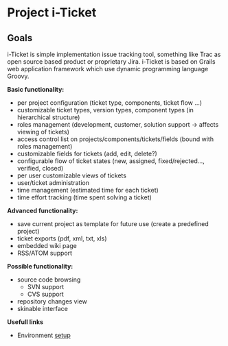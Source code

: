 # Project i-Ticket #
## Goals ##

i-Ticket is simple implementation issue tracking tool, something like Trac as open source based product or proprietary Jira. i-Ticket is based on Grails web application framework which use dynamic programming language Groovy.

**Basic functionality:**

  * per project configuration (ticket type, components, ticket flow ...)
  * customizable ticket types, version types, component types (in hierarchical structure)
  * roles management (development, customer, solution support -> affects viewing of tickets)
  * access control list on projects/components/tickets/fields (bound with roles management)
  * customizable fields for tickets (add, edit, delete?)
  * configurable flow of ticket states (new, assigned, fixed/rejected..., verified, closed)
  * per user customizable views of tickets
  * user/ticket administration
  * time management (estimated time for each ticket)
  * time effort tracking (time spent solving a ticket)

**Advanced functionality:**

  * save current project as template for future use (create a predefined project)
  * ticket exports (pdf, xml, txt, xls)
  * embedded wiki page
  * RSS/ATOM support

**Possible functionality:**

  * source code browsing
    * SVN support
    * CVS support
  * repository changes view
  * skinable interface

**Usefull links**

  * Environment [setup](EnvironmentSetup.md)